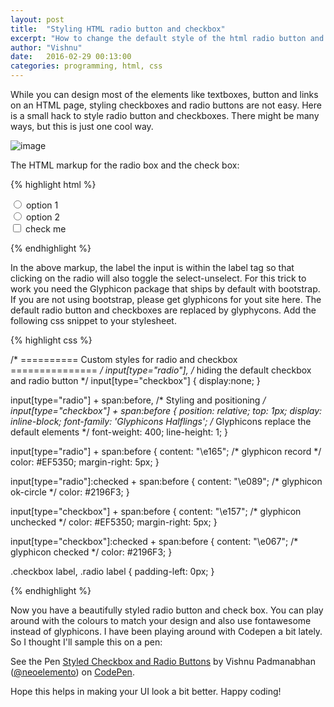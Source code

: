 ```yaml
---
layout: post
title:  "Styling HTML radio button and checkbox"
excerpt: "How to change the default style of the html radio button and checkbox"
author: "Vishnu"
date:   2016-02-29 00:13:00
categories: programming, html, css
---
```


While you can design most of the elements like textboxes, button and links on an HTML page, styling checkboxes and radio buttons are not easy. Here is a small hack to style radio button and checkboxes. There might be many ways, but this is just one cool way.
 
<img class="img-responsive" src="http://media.tumblr.com/558aff28bfa34dda1690118ee8d29d46/tumblr_inline_nkzeveJIuu1qid8j3.png" alt="image" /> 

The HTML markup for the radio box and the check box:

 
{% highlight html %}
    
<!-- HTML markup for the radio button -->

<div class="radio">
    <label>
        <input name="option1" type="radio">
        <span>option 1</span>
    </label>
</div>

<div class="radio">
    <label>
        <input name="option2" type="radio">
        <span>option 2</span>
    </label>
</div>

<!-- HTML markup for the checkbox -->

<div class="checkbox">
    <label>
        <input type="checkbox">
        <span>check me</span>
    </label>
</div>

{% endhighlight %} 

In the above markup, the label the input is within the label tag so that clicking on the radio will also toggle the select-unselect. For this trick to work you need the Glyphicon package that ships by default with bootstrap. If you are not using bootstrap, please get glyphicons for yout site here. The default radio button and checkboxes are replaced by glyphycons. Add the following css snippet to your stylesheet.

 
{% highlight css %}

/* ========== Custom styles for radio and checkbox =============== */
input[type="radio"],            /* hiding the default checkbox and radio button */
input[type="checkbox"] {
  display:none;
}

input[type="radio"] + span:before,  /* Styling and positioning */
input[type="checkbox"] + span:before { 
  position: relative;
  top: 1px;
  display: inline-block;
  font-family: 'Glyphicons Halflings';  /* Glyphicons replace the default elements */ 
  font-weight: 400;
  line-height: 1;
}


input[type="radio"] + span:before {
  content: "\e165";    /* glyphicon record */
  color: #EF5350;
  margin-right: 5px;
}

input[type="radio"]:checked + span:before {
  content: "\e089";    /* glyphicon ok-circle */
  color: #2196F3;
}


input[type="checkbox"] + span:before {
  content: "\e157";   /* glyphicon unchecked */
  color: #EF5350;
  margin-right: 5px;
}

input[type="checkbox"]:checked + span:before {
  content: "\e067";   /* glyphicon checked */
  color: #2196F3;
}

.checkbox label, .radio label {
    padding-left: 0px;
}

{% endhighlight %}

 

Now you have a beautifully styled radio button and check box. You can play around with the colours to match your design and also use fontawesome instead of glyphicons. I have been playing around with Codepen a bit lately. So I thought I'll sample this on a pen:

<p data-height="268" data-theme-id="0" data-slug-hash="YPbmMJ" data-default-tab="result" data-user="neoelemento" class='codepen'>See the Pen <a href='http://codepen.io/neoelemento/pen/YPbmMJ/'>Styled Checkbox and Radio Buttons</a> by Vishnu Padmanabhan (<a href='http://codepen.io/neoelemento'>@neoelemento</a>) on <a href='http://codepen.io'>CodePen</a>.</p>
<script async src="//assets.codepen.io/assets/embed/ei.js" async="async"></script>

Hope this helps in making your UI look a bit better. Happy coding!